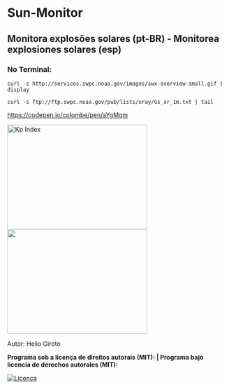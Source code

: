 # Sun-Monitor
## Monitora explosões solares (pt-BR) - Monitorea explosiones solares (esp)

### No Terminal:
`curl -s http://services.swpc.noaa.gov/images/swx-overview-small.gif | display`

`curl -s ftp://ftp.swpc.noaa.gov/pub/lists/xray/Gs_xr_1m.txt | tail` 

https://codepen.io/colombe/pen/aYgMqm

 <img src="http://services.swpc.noaa.gov/images/planetary-k-index.gif" alt="Kp Index" height="240" width="320"> 
 <img src="http://legacy-www.swpc.noaa.gov/rt_plots/XrayBL.gif" height="240" width="320"> 
 
 Autor: Helio Giroto

**Programa sob a licença de direitos autorais (MIT): | Programa bajo licencia de derechos autorales (MIT):**

<a href="https://raw.githubusercontent.com/HelioGiroto/Sun-Monitor/master/LICENSE" target="_blank"><img src="https://img.shields.io/badge/license-MIT-blue.svg?style=flat-square" alt="Licença"></a> 
